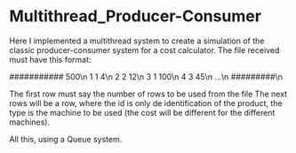 # Multithread_Producer-Consumer
Here I implemented a multithread system to create a simulation of the classic producer-consumer system for a cost calculator.
The file received must have this format:

###########
500\n
1 1 4\n
2 2 12\n
3 1 100\n
4 3 45\n
...\n
#########\n

The first row must say the number of rows to be used from the file
The next rows will be a <id> <type> <time> row, where the id is only de identification of the product, the type is the machine to be used (the cost will be different for the different machines).
  
  All this, using a Queue system.
